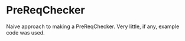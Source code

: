 # PreReqChecker
Naive approach to making a PreReqChecker. Very little, if any, example code was used.
